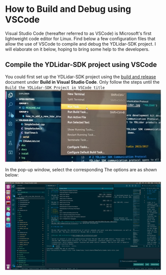 # How to Build and Debug using VSCode

Visual Studio Code (hereafter referred to as VSCode) is Microsoft's first lightweight code editor for Linux. Find below a few configuration files that allow the use of VSCode to compile and debug the YDLidar-SDK project. I will elaborate on it below, hoping to bring some help to the developers.

## Compile the YDLidar-SDK project using VSCode

You could first set up the YDLidar-SDK project using the [build and release](how_to_build_and_release.md) document under **Build in Visual Studio Code**. Only follow the steps until the `Build the YDLidar-SDK Project in VSCode title`
![1](images/vscode/run_tasks.jpg)

In the pop-up window, select the corresponding The options are as shown below:

![2](images/vscode/tasks.png)


